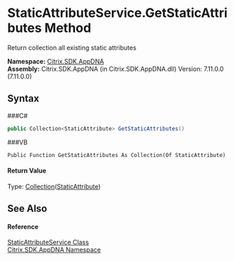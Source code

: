 # StaticAttributeService.GetStaticAttributes Method 
 

Return collection all existing static attributes

**Namespace:**&nbsp;<a href="N_Citrix_SDK_AppDNA">Citrix.SDK.AppDNA</a><br />**Assembly:**&nbsp;Citrix.SDK.AppDNA (in Citrix.SDK.AppDNA.dll) Version: 7.11.0.0 (7.11.0.0)

## Syntax

###C#
```csharp
public Collection<StaticAttribute> GetStaticAttributes()
```

###VB
```vbnet
Public Function GetStaticAttributes As Collection(Of StaticAttribute)
```


#### Return Value
Type: <a href="http://msdn2.microsoft.com/en-us/library/ms132397" target="_blank">Collection</a>(<a href="T_Citrix_SDK_AppDNA_StaticAttribute">StaticAttribute</a>)<br />

## See Also


#### Reference
<a href="T_Citrix_SDK_AppDNA_StaticAttributeService">StaticAttributeService Class</a><br /><a href="N_Citrix_SDK_AppDNA">Citrix.SDK.AppDNA Namespace</a><br />